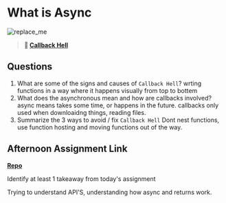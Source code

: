 # What is Async

![replace_me](https://codeworks.blob.core.windows.net/public/assets/img/illustrations/placeholder.svg)

> **📖 [Callback Hell](https://codeworksacademy.com/fs-student-guide/resources/wk4/01-Callbacks)**

## Questions

1. What are some of the signs and causes of `Callback Hell`?
wrting functions in a way where it happens visually from top to bottem
2. What does the asynchronous mean and how are callbacks involved?
async means takes some time, or happens in the future. callbacks only used when downloaidng things, reading files.
3. Summarize the 3 ways to avoid / fix `Callback Hell`
Dont nest functions, use function hosting and moving functions out of the way.
## Afternoon Assignment Link

**[Repo](https://github.com/moathabdulrazak/triva)**

Identify at least 1 takeaway from today's assignment


Trying to understand API'S, understanding how async and returns work.